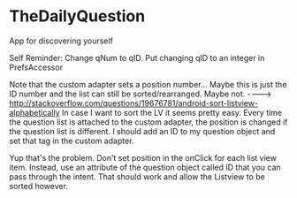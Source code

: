 # TheDailyQuestion
App for discovering yourself



Self Reminder:
Change qNum to qID.
Put changing qID to an integer in PrefsAccessor

Note that the custom adapter sets a position number... Maybe this is just the ID number and the list can still be sorted/rearranged. Maybe not. ----> http://stackoverflow.com/questions/19676781/android-sort-listview-alphabetically
In case I want to sort the LV it seems pretty easy. Every time the question list is attached to the custom adapter, the position is changed if the question list is different. I should add an ID to my question object and set that tag in the custom adapter.

Yup that's the problem. Don't set position in the onClick for each list view item. Instead, use an attribute of the question object called ID that you can pass through the intent. That should work and allow the Listview to be sorted however.
